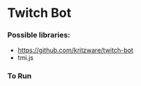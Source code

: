 # Twitch Bot

### Possible libraries:
- https://github.com/kritzware/twitch-bot
- tmi.js


### To Run

